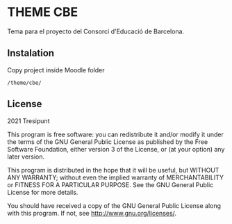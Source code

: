 # THEME CBE #

Tema para el proyecto del Consorci d'Educació de Barcelona.

## Instalation

Copy project inside Moodle folder

```
/theme/cbe/
```

## License ##

2021 Tresipunt

This program is free software: you can redistribute it and/or modify it under
the terms of the GNU General Public License as published by the Free Software
Foundation, either version 3 of the License, or (at your option) any later
version.

This program is distributed in the hope that it will be useful, but WITHOUT ANY
WARRANTY; without even the implied warranty of MERCHANTABILITY or FITNESS FOR A
PARTICULAR PURPOSE.  See the GNU General Public License for more details.

You should have received a copy of the GNU General Public License along with
this program.  If not, see <http://www.gnu.org/licenses/>.
